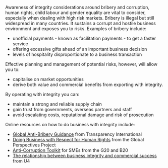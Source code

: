 Awareness of integrity considerations around bribery and corruption, human rights, child labour and gender equality are vital to consider, especially when dealing with high risk markets. Bribery is illegal but still widespread in many countries. It sustains a corrupt and hostile business environment and exposes you to risks. Examples of bribery include:

* unofficial payments - known as facilitation payments - to get a faster service
* offering excessive gifts ahead of an important business decision
* levels of hospitality disproportionate to a business transaction

Effective planning and management of potential risks, however, will allow you to:

* capitalise on market opportunities
* derive both value and commercial benefits from exporting with integrity.

By operating with integrity you can:

* maintain a strong and reliable supply chain
* gain trust from governments, overseas partners and staff
* avoid escalating costs, reputational damage and risk of prosecution

Online resources on how to do business with integrity include:

* [Global Anti-Bribery Guidance](https://www.antibriberyguidance.org/) from Transparency International
* [Doing Business with Respect for Human Rights](https://www.businessrespecthumanrights.org/) from the Global Perspectives Project
* [Anti-Corruption Toolkit](http://www.iblfglobal.org/anti-corruption-sme-toolkit) for SMEs from the G20 and B20
* [The relationship between business integrity and commercial success](https://www.u4.no/publications/the-relationship-between-business-integrity-and-commercial-success) from U4
